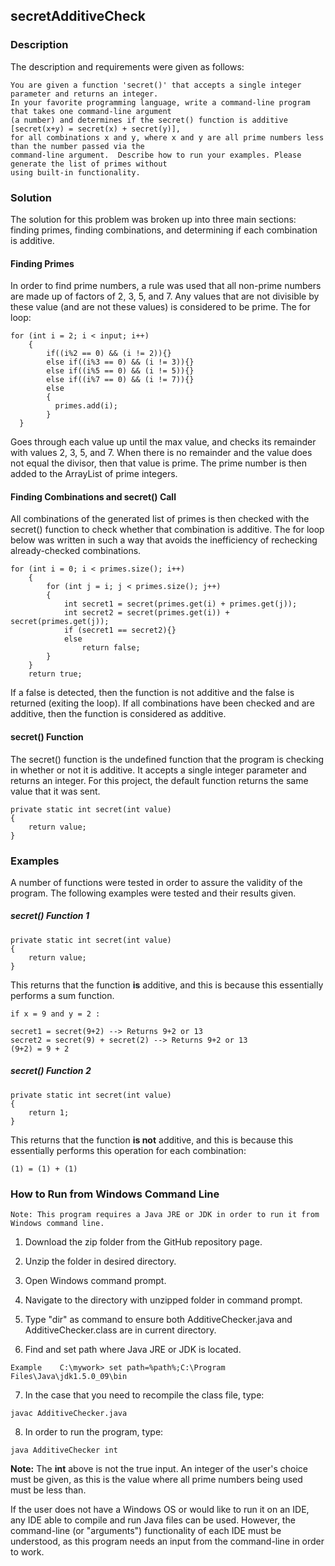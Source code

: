 ## secretAdditiveCheck

### Description
The description and requirements were given as follows:
```
You are given a function 'secret()' that accepts a single integer parameter and returns an integer. 
In your favorite programming language, write a command-line program that takes one command-line argument 
(a number) and determines if the secret() function is additive [secret(x+y) = secret(x) + secret(y)], 
for all combinations x and y, where x and y are all prime numbers less than the number passed via the 
command-line argument.  Describe how to run your examples. Please generate the list of primes without 
using built-in functionality.
```
### Solution
The solution for this problem was broken up into three main sections: finding primes, finding combinations, and determining if each combination is additive.

#### Finding Primes
In order to find prime numbers, a rule was used that all non-prime numbers are made up of factors of 2, 3, 5, and 7.
Any values that are not divisible by these value (and are not these values) is considered to be prime. 
The for loop:
```
for (int i = 2; i < input; i++)
	{
		if((i%2 == 0) && (i != 2)){}
		else if((i%3 == 0) && (i != 3)){}
		else if((i%5 == 0) && (i != 5)){}
		else if((i%7 == 0) && (i != 7)){}			
		else 
		{
		  primes.add(i);
		}
  }
```
Goes through each value up until the max value, and checks its remainder with values 2, 3, 5, and 7. When there is no remainder and the value does not equal the divisor, then that value is prime. The prime number is then added to the ArrayList of prime integers.

#### Finding Combinations and secret() Call
All combinations of the generated list of primes is then checked with the secret() function to check whether that combination is additive. The for loop below was written in such a way that avoids the inefficiency of rechecking already-checked combinations.
```
for (int i = 0; i < primes.size(); i++)
	{
		for (int j = i; j < primes.size(); j++)
		{
			int secret1 = secret(primes.get(i) + primes.get(j));
			int secret2 = secret(primes.get(i)) + secret(primes.get(j));
			if (secret1 == secret2){}
			else
				return false;
		}
	}
	return true;
```
If a false is detected, then the function is not additive and the false is returned (exiting the loop).
If all combinations have been checked and are additive, then the function is considered as additive.

#### secret() Function
The secret() function is the undefined function that the program is checking in whether or not it is additive.
It accepts a single integer parameter and returns an integer. For this project, the default function returns
the same value that it was sent.
```
private static int secret(int value)
{
	return value;
}
```

### Examples
A number of functions were tested in order to assure the validity of the program. The following examples were tested
and their results given.
##### secret() Function 1
```
private static int secret(int value)
{
	return value;
}
```
This returns that the function **is** additive, and this is because this essentially performs a sum function. 
```
if x = 9 and y = 2 :

secret1 = secret(9+2) --> Returns 9+2 or 13
secret2 = secret(9) + secret(2) --> Returns 9+2 or 13
(9+2) = 9 + 2
```
##### secret() Function 2
```
private static int secret(int value)
{
	return 1;
}
```
This returns that the function **is not** additive, and this is because this essentially performs this operation for each combination:
```
(1) = (1) + (1)
```

### How to Run from Windows Command Line

```
Note: This program requires a Java JRE or JDK in order to run it from Windows command line.
```

1) Download the zip folder from the GitHub repository page.

2) Unzip the folder in desired directory.

3) Open Windows command prompt.

4) Navigate to the directory with unzipped folder in command prompt.

5) Type "dir" as command to ensure both AdditiveChecker.java and AdditiveChecker.class are in current directory.

6) Find and set path where Java JRE or JDK is located.
```
Example    C:\mywork> set path=%path%;C:\Program Files\Java\jdk1.5.0_09\bin
```
7) In the case that you need to recompile the class file, type:
```
javac AdditiveChecker.java
```
8) In order to run the program, type:
```
java AdditiveChecker int
```
**Note:** The **int** above is not the true input. An integer of the user's choice must be given, as this is the value where all prime numbers being used must be less than.


If the user does not have a Windows OS or would like to run it on an IDE, 
any IDE able to compile and run Java files can be used. 
However, the command-line (or "arguments") functionality of each IDE must be understood, as this
program needs an input from the command-line in order to work.
